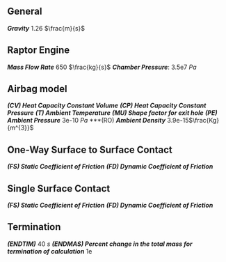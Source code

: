## General
***Gravity*** 1.26 $\frac{m}{s}$

## Raptor Engine
***Mass Flow Rate*** 650 $\frac{kg}{s}$
***Chamber Pressure***: 3.5e7 $Pa$

## Airbag model
***(CV) Heat Capacity Constant Volume***
***(CP) Heat Capacity Constant Pressure***
***(T) Ambient Temperature***
***(MU) Shape factor for exit hole***
***(PE) Ambient Pressure*** 3e-10 $Pa$
***(RO) ***Ambient Density*** 3.9e-15$\frac{Kg}{m^{3}}$
## One-Way Surface to Surface Contact
***(FS) Static Coefficient of Friction***
***(FD) Dynamic Coefficient of Friction***
## Single Surface Contact
***(FS) Static Coefficient of Friction***
***(FD) Dynamic Coefficient of Friction***
## Termination
***(ENDTIM)*** 40 $s$
***(ENDMAS) Percent change in the total mass for termination of calculation*** 1e

